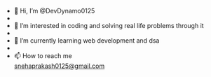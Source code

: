 - 👋 Hi, I’m @DevDynamo0125
- <br>
- 👀 I’m interested in coding and solving real life problems through it
- <br>
- 🌱 I’m currently learning web development and dsa
- <br>
- 📫 How to reach me <br>
  snehaprakash0125@gmail.com

<!---
DevDynamo0125/DevDynamo0125 is a ✨ special ✨ repository because its `README.md` (this file) appears on your GitHub profile.
You can click the Preview link to take a look at your changes.
--->
